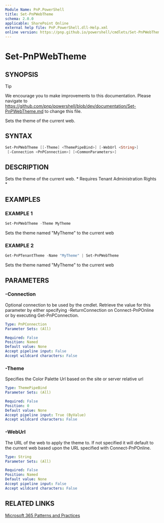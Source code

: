 ```yaml
---
Module Name: PnP.PowerShell
title: Set-PnPWebTheme
schema: 2.0.0
applicable: SharePoint Online
external help file: PnP.PowerShell.dll-Help.xml
online version: https://pnp.github.io/powershell/cmdlets/Set-PnPWebTheme.html
---
```

 
# Set-PnPWebTheme

## SYNOPSIS

> [!TIP]
> We encourage you to make improvements to this documentation. Please navigate to https://github.com/pnp/powershell/blob/dev/documentation/Set-PnPWebTheme.md to change this file.

Sets the theme of the current web.

## SYNTAX

```powershell
Set-PnPWebTheme [[-Theme] <ThemePipeBind>] [-WebUrl <String>] 
 [-Connection <PnPConnection>] [<CommonParameters>]
```

## DESCRIPTION
Sets the theme of the current web. * Requires Tenant Administration Rights *

## EXAMPLES

### EXAMPLE 1
```powershell
Set-PnPWebTheme -Theme MyTheme
```

Sets the theme named "MyTheme" to the current web

### EXAMPLE 2
```powershell
Get-PnPTenantTheme -Name "MyTheme" | Set-PnPWebTheme
```

Sets the theme named "MyTheme" to the current web

## PARAMETERS

### -Connection
Optional connection to be used by the cmdlet. Retrieve the value for this parameter by either specifying -ReturnConnection on Connect-PnPOnline or by executing Get-PnPConnection.

```yaml
Type: PnPConnection
Parameter Sets: (All)

Required: False
Position: Named
Default value: None
Accept pipeline input: False
Accept wildcard characters: False
```

### -Theme
Specifies the Color Palette Url based on the site or server relative url

```yaml
Type: ThemePipeBind
Parameter Sets: (All)

Required: False
Position: 0
Default value: None
Accept pipeline input: True (ByValue)
Accept wildcard characters: False
```



### -WebUrl
The URL of the web to apply the theme to. If not specified it will default to the current web based upon the URL specified with Connect-PnPOnline.

```yaml
Type: String
Parameter Sets: (All)

Required: False
Position: Named
Default value: None
Accept pipeline input: False
Accept wildcard characters: False
```

## RELATED LINKS

[Microsoft 365 Patterns and Practices](https://aka.ms/m365pnp)

